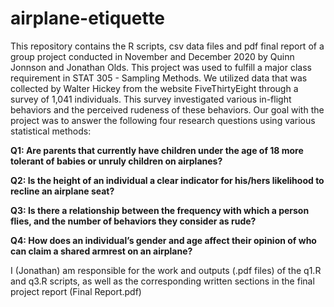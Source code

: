 # airplane-etiquette
This repository contains the R scripts, csv data files and pdf final report of a group project conducted in November and December 2020 by Quinn Jonnson and Jonathan Olds. This project was used to fulfill a major class requirement in STAT 305 - Sampling Methods.
We utilized data that was collected by Walter Hickey from the website FiveThirtyEight through a survey of 1,041 individuals. This survey investigated various in-flight behaviors and the perceived rudeness of these behaviors. Our goal with the project was to answer the following four research questions using various statistical methods: 

**Q1: Are parents that currently have children under the age of 18 more tolerant of babies or unruly children on airplanes?** 

**Q2: Is the height of an individual a clear indicator for his/hers likelihood to recline an airplane seat?** 

**Q3: Is there a relationship between the frequency with which a person flies, and the number of behaviors they consider as rude?** 

**Q4: How does an individual’s gender and age affect their opinion of who can claim a shared armrest on an airplane?** 

I (Jonathan) am responsible for the work and outputs (.pdf files) of the q1.R and q3.R scripts, as well as the corresponding written sections in the final project report (Final Report.pdf)
